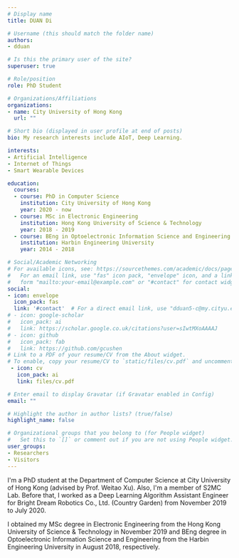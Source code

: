 ```yaml
---
# Display name
title: DUAN Di

# Username (this should match the folder name)
authors:
- dduan

# Is this the primary user of the site?
superuser: true

# Role/position
role: PhD Student

# Organizations/Affiliations
organizations:
- name: City University of Hong Kong
  url: ""

# Short bio (displayed in user profile at end of posts)
bio: My research interests include AIoT, Deep Learning.

interests:
- Artificial Intelligence
- Internet of Things
- Smart Wearable Devices

education:
  courses:
  - course: PhD in Computer Science
    institution: City University of Hong Kong
    year: 2020 - now
  - course: MSc in Electronic Engineering
    institution: Hong Kong University of Science & Technology
    year: 2018 - 2019
  - course: BEng in Optoelectronic Information Science and Engineering
    institution: Harbin Engineering University
    year: 2014 - 2018

# Social/Academic Networking
# For available icons, see: https://sourcethemes.com/academic/docs/page-builder/#icons
#   For an email link, use "fas" icon pack, "envelope" icon, and a link in the
#   form "mailto:your-email@example.com" or "#contact" for contact widget.
social:
- icon: envelope
  icon_pack: fas
  link: '#contact'  # For a direct email link, use "dduan5-c@my.cityu.edu.hk".
# - icon: google-scholar
#   icon_pack: ai
#   link: https://scholar.google.co.uk/citations?user=sIwtMXoAAAAJ
# - icon: github
#   icon_pack: fab
#   link: https://github.com/gcushen
# Link to a PDF of your resume/CV from the About widget.
# To enable, copy your resume/CV to `static/files/cv.pdf` and uncomment the lines below.
 - icon: cv
   icon_pack: ai
   link: files/cv.pdf

# Enter email to display Gravatar (if Gravatar enabled in Config)
email: ""

# Highlight the author in author lists? (true/false)
highlight_name: false

# Organizational groups that you belong to (for People widget)
#   Set this to `[]` or comment out if you are not using People widget.
user_groups:
- Researchers
- Visitors
---
```


I'm a PhD student at the Department of Computer Science at City University of Hong Kong (advised by Prof. Weitao Xu). Also, I'm a member of S2MC Lab. Before that, I worked as a Deep Learning Algorithm Assistant Engineer for Bright Dream Robotics Co., Ltd. (Country Garden) from November 2019 to July 2020. 

I obtained my MSc degree in Electronic Engineering from the Hong Kong University of Science & Technology in November 2019 and BEng degree in Optoelectronic Information Science and Engineering from the Harbin Engineering University in August 2018, respectively.
